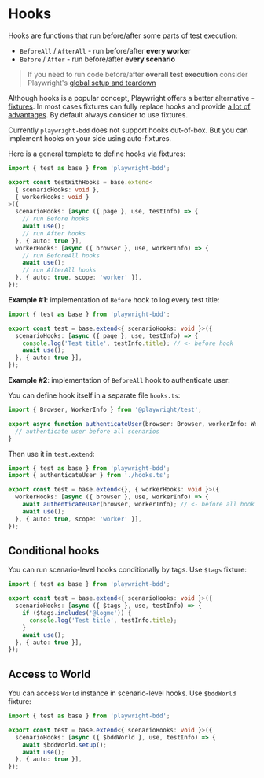 # Hooks

Hooks are functions that run before/after some parts of test execution:

* `BeforeAll` / `AfterAll` - run before/after **every worker**
* `Before` / `After` - run before/after **every scenario**

> If you need to run code before/after **overall test execution** consider Playwright's [global setup and teardown](https://playwright.dev/docs/test-global-setup-teardown)

Although hooks is a popular concept, Playwright offers a better alternative - [fixtures](https://playwright.dev/docs/test-fixtures#introduction). In most cases fixtures can fully replace hooks and provide [a lot of advantages](https://playwright.dev/docs/test-fixtures#with-fixtures). By default always consider to use fixtures.

Currently `playwright-bdd` does not support hooks out-of-box.
But you can implement hooks on your side using auto-fixtures. 

Here is a general template to define hooks via fixtures:
```ts
import { test as base } from 'playwright-bdd';

export const testWithHooks = base.extend<
  { scenarioHooks: void },
  { workerHooks: void }
>({
  scenarioHooks: [async ({ page }, use, testInfo) => {
    // run Before hooks
    await use();
    // run After hooks
  }, { auto: true }],
  workerHooks: [async ({ browser }, use, workerInfo) => {
    // run BeforeAll hooks
    await use();
    // run AfterAll hooks
  }, { auto: true, scope: 'worker' }],
});
```

**Example #1**: implementation of `Before` hook to log every test title:
```ts
import { test as base } from 'playwright-bdd';

export const test = base.extend<{ scenarioHooks: void }>({
  scenarioHooks: [async ({ page }, use, testInfo) => {
    console.log('Test title', testInfo.title); // <- before hook
    await use();
  }, { auto: true }],
});
```

**Example #2**: implementation of `BeforeAll` hook to authenticate user:

You can define hook itself in a separate file `hooks.ts`:
```ts
import { Browser, WorkerInfo } from '@playwright/test';

export async function authenticateUser(browser: Browser, workerInfo: WorkerInfo) {
  // authenticate user before all scenarios
}
```

Then use it in `test.extend`:
```ts
import { test as base } from 'playwright-bdd';
import { authenticateUser } from './hooks.ts';

export const test = base.extend<{}, { workerHooks: void }>({
  workerHooks: [async ({ browser }, use, workerInfo) => {
    await authenticateUser(browser, workerInfo); // <- before all hook
    await use();
  }, { auto: true, scope: 'worker' }],
});
```

## Conditional hooks

You can run scenario-level hooks conditionally by tags. 
Use `$tags` fixture:
```ts
import { test as base } from 'playwright-bdd';

export const test = base.extend<{ scenarioHooks: void }>({
  scenarioHooks: [async ({ $tags }, use, testInfo) => {
    if ($tags.includes('@logme')) {
      console.log('Test title', testInfo.title);
    }
    await use();
  }, { auto: true }],
});
```

## Access to World

You can access `World` instance in scenario-level hooks. 
Use `$bddWorld` fixture:
```ts
import { test as base } from 'playwright-bdd';

export const test = base.extend<{ scenarioHooks: void }>({
  scenarioHooks: [async ({ $bddWorld }, use, testInfo) => {
    await $bddWorld.setup();
    await use();
  }, { auto: true }],
});
```